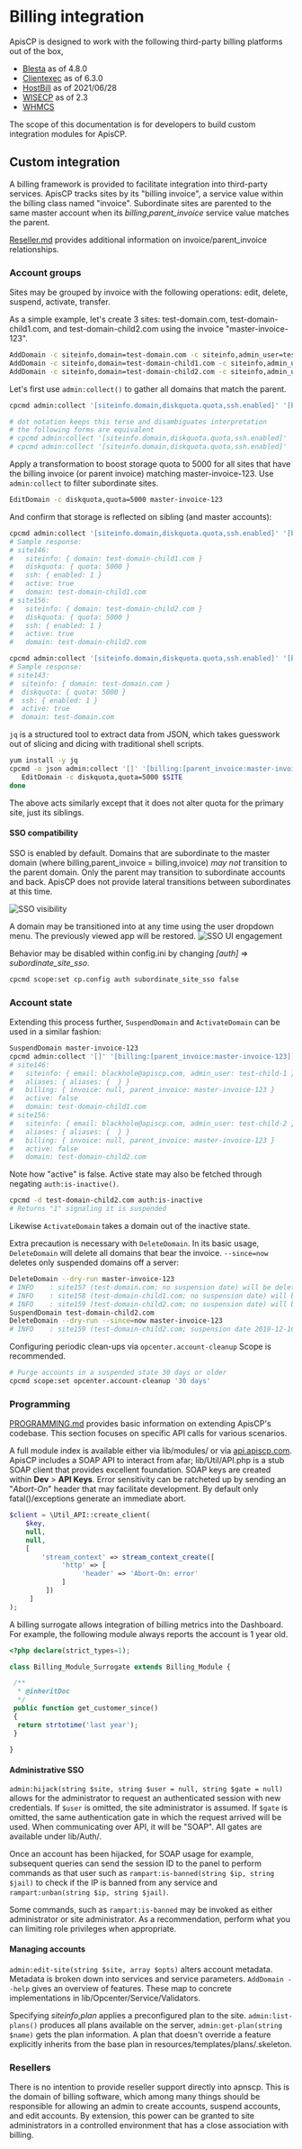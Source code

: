 # Billing integration

ApisCP is designed to work with the following third-party billing platforms out of the box,

- [Blesta](https://docs.blesta.com/display/user/APNSCP) as of 4.8.0
- [Clientexec](https://github.com/clientexec/apiscp-server) as of 6.3.0
- [HostBill](https://hostbillapp.com/products-services/apiscp/) as of 2021/06/28
- [WISECP](https://docs.wisecp.com/en/kb/apiscp) as of 2.3
- [WHMCS](https://github.com/LithiumHosting/apnscp-whmcs)

The scope of this documentation is for developers to build custom integration modules for ApisCP.

## Custom integration

A billing framework is provided to facilitate integration into third-party services. ApisCP tracks sites by its "billing invoice", a service value within the billing class named "invoice". Subordinate sites are parented to the same master account when its *billing*,*parent_invoice* service value matches the parent. 

[Reseller.md](Reseller.md) provides additional information on invoice/parent_invoice relationships.

### Account groups

Sites may be grouped by invoice with the following operations: edit, delete, suspend, activate, transfer.

As a simple example, let's create 3 sites: test-domain.com, test-domain-child1.com, and test-domain-child2.com using the invoice "master-invoice-123".

```bash
AddDomain -c siteinfo,domain=test-domain.com -c siteinfo,admin_user=test-admin -c billing,invoice=master-invoice-123
AddDomain -c siteinfo,domain=test-domain-child1.com -c siteinfo,admin_user=test-child-1 -c billing,parent_invoice=master-invoice-123
AddDomain -c siteinfo,domain=test-domain-child2.com -c siteinfo,admin_user=test-child-2 -c billing,parent_invoice=master-invoice-123
```

Let's first use `admin:collect()` to gather all domains that match the parent.

```bash
cpcmd admin:collect '[siteinfo.domain,diskquota.quota,ssh.enabled]' '[billing.parent_invoice:master-invoice-123]'

# dot notation keeps this terse and disambiguates interpretation
# the following forms are equivalent
# cpcmd admin:collect '[siteinfo.domain,diskquota.quota,ssh.enabled]' '["billing,parent_invoice":master-invoice-123]'
# cpcmd admin:collect '[siteinfo.domain,diskquota.quota,ssh.enabled]' '[billing:[parent_invoice:master-invoice-123]]'
```

Apply a transformation to boost storage quota to 5000 for all sites that have the billing invoice (or parent invoice) matching master-invoice-123. Use `admin:collect` to filter subordinate sites.

```bash
EditDomain -c diskquota,quota=5000 master-invoice-123
```

And confirm that storage is reflected on sibling (and master accounts):

```bash
cpcmd admin:collect '[siteinfo.domain,diskquota.quota,ssh.enabled]' '[billing:[parent_invoice:master-invoice-123]]'
# Sample response:
# site146:
#   siteinfo: { domain: test-domain-child1.com }
#   diskquota: { quota: 5000 }
#   ssh: { enabled: 1 }
#   active: true
#   domain: test-domain-child1.com
# site156:
#   siteinfo: { domain: test-domain-child2.com }
#   diskquota: { quota: 5000 }
#   ssh: { enabled: 1 }
#   active: true
#   domain: test-domain-child2.com

cpcmd admin:collect '[siteinfo.domain,diskquota.quota,ssh.enabled]' '[billing:[invoice:master-invoice-123]]'
# Sample response:
# site143:
#  siteinfo: { domain: test-domain.com }
#  diskquota: { quota: 5000 }
#  ssh: { enabled: 1 }
#  active: true
#  domain: test-domain.com
```

`jq` is a structured tool to extract data from JSON, which takes guesswork out of slicing and dicing with traditional shell scripts.

```bash
yum install -y jq
cpcmd -o json admin:collect '[]' '[billing:[parent_invoice:master-invoice-123]]' | jq -r 'keys[]' | while read -r SITE ; do
   EditDomain -c diskquota,quota=5000 $SITE
done
```

The above acts similarly except that it does not alter quota for the primary site, just its siblings.

#### SSO compatibility

SSO is enabled by default. Domains that are subordinate to the master domain (where billing,parent_invoice = billing,invoice) *may not* transition to the parent domain. Only the parent may transition to subordinate accounts and back. ApisCP does not provide lateral transitions between subordinates at this time.

![SSO visibility](./images/sso-map.png)

A domain may be transitioned into at any time using the user dropdown menu. The previously viewed app will be restored.
![SSO UI engagement](./images/sso-engagement-ui.png)

Behavior may be disabled within config.ini by changing *[auth]* => *subordinate_site_sso*.

```bash
cpcmd scope:set cp.config auth subordinate_site_sso false
```

### Account state

Extending this process further, `SuspendDomain` and `ActivateDomain` can be used in a similar fashion:

```bash
SuspendDomain master-invoice-123
cpcmd admin:collect '[]' '[billing:[parent_invoice:master-invoice-123]]'
# site146:
#   siteinfo: { email: blackhole@apiscp.com, admin_user: test-child-1 }
#   aliases: { aliases: {  } }
#   billing: { invoice: null, parent_invoice: master-invoice-123 }
#   active: false
#   domain: test-domain-child1.com
# site156:
#   siteinfo: { email: blackhole@apiscp.com, admin_user: test-child-2 }
#   aliases: { aliases: {  } }
#   billing: { invoice: null, parent_invoice: master-invoice-123 }
#   active: false
#   domain: test-domain-child2.com
```

Note how "active" is false. Active state may also be fetched through negating `auth:is-inactive()`.

```bash
cpcmd -d test-domain-child2.com auth:is-inactive
# Returns "1" signaling it is suspended
```

Likewise `ActivateDomain` takes a domain out of the inactive state.

Extra precaution is necessary with `DeleteDomain`. In its basic usage, `DeleteDomain` will delete all domains that bear the invoice. `--since=now` deletes only suspended domains off a server:

```bash
DeleteDomain --dry-run master-invoice-123
# INFO    : site157 (test-domain.com; no suspension date) will be deleted
# INFO    : site158 (test-domain-child1.com; no suspension date) will be deleted
# INFO    : site159 (test-domain-child2.com; no suspension date) will be deleted
SuspendDomain test-domain-child2.com
DeleteDomain --dry-run --since=now master-invoice-123
# INFO    : site159 (test-domain-child2.com; suspension date 2019-12-16) will be deleted
```

Configuring periodic clean-ups via `opcenter.account-cleanup` Scope is recommended.

```bash
# Purge accounts in a suspended state 30 days or older
cpcmd scope:set opcenter.account-cleanup '30 days'
```

### Programming

[PROGRAMMING.md](../PROGRAMMING.md) provides basic information on extending ApisCP's codebase. This section focuses on specific API calls for various scenarios.

A full module index is available either via lib/modules/ or via [api.apiscp.com](https://api.apiscp.com/namespace-none.html). ApisCP includes a SOAP API to interact from afar; lib/Util/API.php is a stub SOAP client that provides excellent foundation. SOAP keys are created within **Dev** > **API Keys**. Error sensitivity can be ratcheted up by sending an "*Abort-On*" header that may facilitate development. By default only fatal()/exceptions generate an immediate abort.

```php
$client = \Util_API::create_client(
    $key,
    null,
    null,
    [
        'stream_context' => stream_context_create([
             'http' => [
                  'header' => 'Abort-On: error'
             ]
         ])
     ]
);
```

A billing surrogate allows integration of billing metrics into the Dashboard. For example, the following module always reports the account is 1 year old.

```php
<?php declare(strict_types=1);

class Billing_Module_Surrogate extends Billing_Module {

 /**
  * @inheritDoc
  */
 public function get_customer_since()
 {
  return strtotime('last year');
 }

}
```

#### Administrative SSO

`admin:hijack(string $site, string $user = null, string $gate = null)` allows for the administrator to request an authenticated session with new credentials. If `$user` is omitted, the site administrator is assumed. If `$gate` is omitted, the same authentication gate in which the request arrived will be used. When communicating over API, it will be "SOAP". All gates are available under lib/Auth/.

Once an account has been hijacked, for SOAP usage for example, subsequent queries can send the session ID to the panel to perform commands as that user such as `rampart:is-banned(string $ip, string $jail)` to check if the IP is banned from any service and `rampart:unban(string $ip, string $jail)`.

Some commands, such as `rampart:is-banned` may be invoked as either administrator or site administrator. As a recommendation, perform what you can limiting role privileges when appropriate.

#### Managing accounts

`admin:edit-site(string $site, array $opts)` alters account metadata. Metadata is broken down into services and service parameters. `AddDomain --help` gives an overview of features. These map to concrete implementations in lib/Opcenter/Service/Validators.

Specifying *siteinfo*,*plan* applies a preconfigured plan to the site. `admin:list-plans()` produces all plans available on the server, `admin:get-plan(string $name)` gets the plan information. A plan that doesn't override a feature explicitly inherits from the base plan in resources/templates/plans/.skeleton.

### Resellers

There is no intention to provide reseller support directly into apnscp. This is the domain of billing software, which among many things should be responsible for allowing an admin to create accounts, suspend accounts, and edit accounts. By extension, this power can be granted to site administrators in a controlled environment that has a close association with billing.
